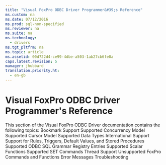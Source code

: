 ```yaml
---
title: "Visual FoxPro ODBC Driver Programmer&#39;s Reference"
ms.custom: na
ms.date: 07/12/2016
ms.prod: sql-non-specified
ms.reviewer: na
ms.suite: na
ms.technology: 
  - drivers
ms.tgt_pltfrm: na
ms.topic: article
ms.assetid: 00d722d4-ce99-4dbe-a503-1ab27cb6fe0a
caps.latest.revision: 5
manager: jhubbard
translation.priority.ht: 
  - en-gb
---
```

# Visual FoxPro ODBC Driver Programmer&#39;s Reference
<?xml version="1.0" encoding="utf-8"?>
<developerReferenceWithoutSyntaxDocument xmlns="http://ddue.schemas.microsoft.com/authoring/2003/5" xmlns:xlink="http://www.w3.org/1999/xlink" xmlns:xsi="http://www.w3.org/2001/XMLSchema-instance" xsi:schemaLocation="http://ddue.schemas.microsoft.com/authoring/2003/5 http://dduestorage.blob.core.windows.net/ddueschema/developer.xsd">
  <introduction>
    <para>This section of the Visual FoxPro ODBC Driver documentation contains the following topics:  </para>
    <list class="bullet">
      <listItem>
        <para>             <legacyLink xlink:href="feb7ec20-3e0c-4a47-8feb-7dd9f23efdf6">Bookmark Support</legacyLink>           </para>
      </listItem>
      <listItem>
        <para>             <legacyLink xlink:href="c39ed963-3af1-4888-8631-6083692ddcd7">Supported Concurrency Model</legacyLink>           </para>
      </listItem>
      <listItem>
        <para>             <legacyLink xlink:href="be95bbb2-6886-491e-a5a7-f58028d19c1e">Supported Cursor Model</legacyLink>           </para>
      </listItem>
      <listItem>
        <para>             <legacyLink xlink:href="ab529cc6-d157-4b35-b6f9-6ffd09af098c">Supported Data Types</legacyLink>           </para>
      </listItem>
      <listItem>
        <para>             <legacyLink xlink:href="cd3fab32-13f1-4a86-abc4-5e18667669fc">International Support</legacyLink>           </para>
      </listItem>
      <listItem>
        <para>             <legacyLink xlink:href="e449de20-d6ca-4902-9f8e-814eb6e86650">Support for Rules, Triggers, Default Values, and Stored Procedures</legacyLink>           </para>
      </listItem>
      <listItem>
        <para>             <legacyLink xlink:href="f41a38c2-e22e-4c65-a32e-9a6777435160">Supported ODBC SQL Grammar</legacyLink>           </para>
      </listItem>
      <listItem>
        <para>             <legacyLink xlink:href="1a63d92d-ca3a-46ae-911f-6788292c801e">Registry Entries</legacyLink>           </para>
      </listItem>
      <listItem>
        <para>             <legacyLink xlink:href="6541192e-e562-4de0-9f20-40afa41fb84a">Supported Scalar Functions</legacyLink>           </para>
      </listItem>
      <listItem>
        <para>             <legacyLink xlink:href="43a821fb-97fd-4316-aafe-4ef2de783188">Supported SET Commands</legacyLink>           </para>
      </listItem>
      <listItem>
        <para>             <legacyLink xlink:href="0c6abbbc-012b-41aa-bded-5e7e362d015b">Thread Support</legacyLink>           </para>
      </listItem>
      <listItem>
        <para>             <legacyLink xlink:href="afdb6b7e-738d-42ca-8053-67ae50873ca6">Unsupported FoxPro Commands and Functions</legacyLink>           </para>
      </listItem>
      <listItem>
        <para>             <legacyLink xlink:href="58ea9734-4edf-44da-ba80-938aa7b340e4">Error Messages</legacyLink>           </para>
      </listItem>
      <listItem>
        <para>             <legacyLink xlink:href="fd478dd8-666a-4f0a-a2d6-b94e81cbbe4b">Troubleshooting</legacyLink>           </para>
      </listItem>
    </list>
  </introduction>
  <relatedTopics />
</developerReferenceWithoutSyntaxDocument>